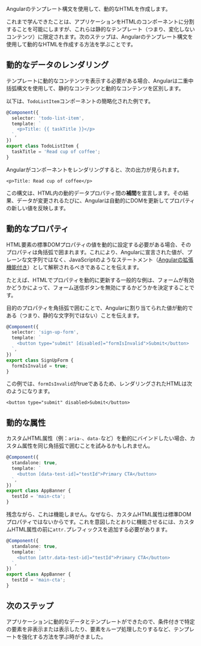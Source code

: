 <docs-decorative-header title="動的なテンプレートのレンダリング" imgSrc="adev/src/assets/images/templates.svg"> <!-- markdownlint-disable-line -->
Angularのテンプレート構文を使用して、動的なHTMLを作成します。
</docs-decorative-header>

これまで学んできたことは、アプリケーションをHTMLのコンポーネントに分割することを可能にしますが、これらは静的なテンプレート（つまり、変化しないコンテンツ）に限定されます。次のステップは、Angularのテンプレート構文を使用して動的なHTMLを作成する方法を学ぶことです。

## 動的なデータのレンダリング

テンプレートに動的なコンテンツを表示する必要がある場合、Angularは二重中括弧構文を使用して、静的なコンテンツと動的なコンテンツを区別します。

以下は、`TodoListItem`コンポーネントの簡略化された例です。

```ts
@Component({
  selector: 'todo-list-item',
  template: `
    <p>Title: {{ taskTitle }}</p>
  `,
})
export class TodoListItem {
  taskTitle = 'Read cup of coffee';
}
```

Angularがコンポーネントをレンダリングすると、次の出力が見られます。

```angular-html
<p>Title: Read cup of coffee</p>
```

この構文は、HTML内の動的データプロパティ間の**補間**を宣言します。その結果、データが変更されるたびに、Angularは自動的にDOMを更新してプロパティの新しい値を反映します。

## 動的なプロパティ

HTML要素の標準DOMプロパティの値を動的に設定する必要がある場合、そのプロパティは角括弧で囲まれます。これにより、Angularに宣言された値が、プレーンな文字列ではなく、JavaScriptのようなステートメント（[Angularの拡張機能付き](guide/templates/interpolation)）として解釈されるべきであることを伝えます。

たとえば、HTMLでプロパティを動的に更新する一般的な例は、フォームが有効かどうかによって、フォーム送信ボタンを無効にするかどうかを決定することです。

目的のプロパティを角括弧で囲むことで、Angularに割り当てられた値が動的である（つまり、静的な文字列ではない）ことを伝えます。

```ts
@Component({
  selector: 'sign-up-form',
  template: `
    <button type="submit" [disabled]="formIsInvalid">Submit</button>
  `,
})
export class SignUpForm {
  formIsInvalid = true;
}
```

この例では、`formIsInvalid`がtrueであるため、レンダリングされたHTMLは次のようになります。

```angular-html
<button type="submit" disabled>Submit</button>
```

## 動的な属性

カスタムHTML属性（例：`aria-`、`data-`など）を動的にバインドしたい場合、カスタム属性を同じ角括弧で囲むことを試みるかもしれません。

```ts
@Component({
  standalone: true,
  template: `
    <button [data-test-id]="testId">Primary CTA</button>
  `,
})
export class AppBanner {
  testId = 'main-cta';
}
```

残念ながら、これは機能しません。なぜなら、カスタムHTML属性は標準DOMプロパティではないからです。これを意図したとおりに機能させるには、カスタムHTML属性の前に`attr.`プレフィックスを追加する必要があります。

```ts
@Component({
  standalone: true,
  template: `
    <button [attr.data-test-id]="testId">Primary CTA</button>
  `,
})
export class AppBanner {
  testId = 'main-cta';
}
```

## 次のステップ

アプリケーションに動的なデータとテンプレートができたので、条件付きで特定の要素を非表示または表示したり、要素をループ処理したりするなど、テンプレートを強化する方法を学ぶ時がきました。

<docs-pill-row>
  <docs-pill title="条件分岐とループ" href="essentials/conditionals-and-loops" />
</docs-pill-row>
